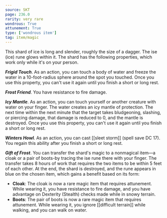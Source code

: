 ```yaml
---
source: SKT
page: 236.0
rarity: very rare
wondrous: True
attunement: True
type: ['wondrous item']
tag: item/magic
---
```


This shard of ice is long and slender, roughly the size of a dagger. The ise (ice) rune glows within it. The shard has the following properties, which work only while it's on your person.

**_Frigid Touch_**. As an action, you can touch a body of water and freeze the water in a 10-foot-radius sphere around the spot you touched. Once you use this property, you can't use it again until you finish a short or long rest.

**_Frost Friend_**. You have resistance to fire damage.

**_Icy Mantle_**. As an action, you can touch yourself or another creature with water on your finger. The water creates an icy mantle of protection. The next time within the next minute that the target takes bludgeoning, slashing, or piercing damage, that damage is reduced to 0, and the mantle is destroyed. Once you use this property, you can't use it again until you finish a short or long rest.

**_Winters Howl_**. As an action, you can cast [[sleet storm]] (spell save DC 17). You regain this ability after you finish a short or long rest.

**_Gift of Frost_**. You can transfer the shard's magic to a nonmagical item—a cloak or a pair of boots-by tracing the ise rune there with your finger. The transfer takes 8 hours of work that requires the two items to be within 5 feet of each other. At the end, the shard is destroyed, and the rune appears in blue on the chosen item, which gains a benefit based on its form:

- **Cloak**: The cloak is now a rare magic item that requires attunement. While wearing it, you have resistance to fire damage, and you have advantage on Dexterity (Stealth) checks made while in snowy terrain.
- **Boots**: The pair of boots is now a rare magic item that requires attunement. While wearing it, you ignore [[difficult terrain]] while walking, and you can walk on water.


